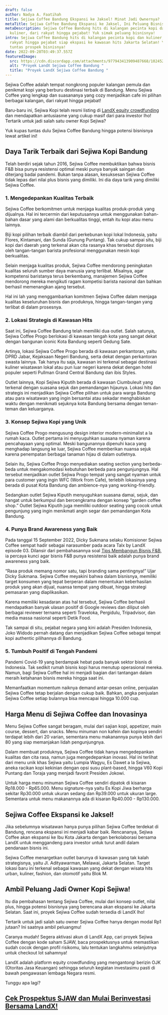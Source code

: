 ```yaml
---
draft: false
author: Nadya A. Faatihah
title: Sejiwa Coffee Bandung Ekspansi ke Jaksel! Minat Jadi Ownernya?
metaTitle: Sejiwa Coffee Bandung Ekspansi ke Jaksel, Ini Peluang Bisnisnya!
metaDescription: Sejiwa Coffee Bandung hits di kalangan pecinta kopi dan
  kuliner, dari rakyat hingga pejabat! Yuk simak peluang bisnisnya!
intro: Sejiwa Coffee Bandung hits di kalangan pecinta kopi dan kuliner, dari
  rakyat hingga pejabat siap ekspasi ke kawasan hits Jakarta Selatan! Yuk kupas
  tuntas prospek bisnisnya!
date: 2022-09-28T03:49:37.557Z
featuredImage:
  src: https://cdn.discordapp.com/attachments/977943413909487668/1024528953190404127/unknown.png
  alt: "Proyek LandX Sejiwa Coffee Bandung "
  title: "Proyek LandX Sejiwa Coffee Bandung "
---
```

<!--StartFragment-->

Sejiwa Coffee adalah tempat nongkrong populer kalangan pemula dan penikmat kopi yang berburu destinasi terbaik di Bandung. Menu Sejiwa Coffee yang lengkap dan suasananya yang cozy menjadikan cafe ini pilihan berbagai kalangan, dari rakyat hingga pejabat!

Baru-baru ini, Sejiwa Kopi telah resmi listing di [LandX equity crowdfunding](https://app.landx.id/?utm_source=Organic+Page&utm_medium=Content+Blog&utm_campaign=BlogLandX&utm_id=Blog) dan mendapatkan antusiasme yang cukup masif dari para investor lho! Tertarik untuk jadi salah satu owner Kopi Sejiwa?

Yuk kupas tuntas dulu Sejiwa Coffee Bandung hingga potensi bisnisnya lewat artikel ini!

## Daya Tarik Terbaik dari Sejiwa Kopi Bandung

Telah berdiri sejak tahun 2016, Sejiwa Coffee membuktikan bahwa bisnis F&B bisa punya resistensi optimal meski punya banyak saingan dan diterjang badai pandemi. Bukan tanpa alasan, kesuksesan Sejiwa Coffee tidak lepas dari nilai plus bisnis yang dimiliki. Ini dia daya tarik yang dimiliki Sejiwa Coffee.

### 1. Mengedepankan Kualitas Terbaik

Sejiwa Coffee berkomitmen untuk menjaga kualitas produk-produk yang dijualnya. Hal ini tercermin dari keputusannya untuk menggunakan bahan-bahan dasar yang alami dan berkualitas tinggi, entah itu kopi atau menu lainnya.

Biji kopi pilihan terbaik diambil dari perkebunan kopi lokal Indonesia, yaitu Flores, Kintamani, dan Sunda (Gunung Puntang). Tak cukup sampai situ, biji kopi dari daerah yang terkenal akan cita rasanya khas tersebut diproses oleh tangan-tangan barista profesional menggunakan mesin kopi berkualitas.

Selain menjaga kualitas produk, Sejiwa Coffee mendorong peningkatan kualitas seluruh sumber daya manusia yang terlibat. Misalnya, agar kompetensi baristanya terus berkembang, manajemen Sejiwa Coffee mendorong mereka mengikuti ragam kompetisi barista nasional dan bahkan berhasil memenangkan ajang tersebut.

Hal ini lah yang menggambarkan komitmen Sejiwa Coffee dalam menjaga kualitas keseluruhan bisnis dan produknya, hingga tangan-tangan yang terlibat di dalam prosesnya.

### 2. Lokasi Strategis di Kawasan Hits

Saat ini, Sejiwa Coffee Bandung telah memiliki dua outlet. Salah satunya, Sejiwa Coffee Progo berlokasi di kawasan tengah kota yang sangat dekat dengan bangunan iconic Kota Bandung seperti Gedung Sate. 

Artinya, lokasi Sejiwa Coffee Progo berada di kawasan perkantoran, yaitu DPRD Jabar, Kejaksaan Negeri Bandung, serta dekat dengan perkantoran swasta lainnya. Tak hanya itu saja, kawasan ini terkenal sebagai destinasi kuliner wisatawan lokal atau pun luar negeri karena dekat dengan hotel populer seperti Pullman Grand Central Bandung dan ibis Styles.

Outlet lainnya, Kopi Sejiwa Kiputih berada di kawasan Ciumbuleuit yang terkenal dengan suasana sejuk dan pemandangan hijaunya. Lokasi hits dan strategis ini menjadikan Sejiwa Coffee pilihan untuk para warga Bandung atau para wisatawan yang ingin bersantai atau sekadar menghabiskan waktu dengan menikmati sejuknya kota Bandung bersama dengan teman-teman dan keluarganya. 

### 3. Konsep Sejiwa Kopi yang Unik

Sejiwa Coffee Progo mengusung design interior modern-minimalist a la rumah kaca. Outlet pertama ini menyuguhkan suasana nyaman karena pencahayaan yang optimal. Meski bangunannya dipenuhi kaca yang menghadap langsung ke luar, Sejiwa Coffee memberikan nuansa sejuk karena penempatan berbagai tanaman hijau di dalam outletnya.

Selain itu, Sejiwa Coffee Progo menyediakan seating section yang berbeda-beda untuk mengakomodasi kebutuhan berbeda para pengunjungnya. Hal tersebut menjadikan outlet Sejiwa Progo tempat yang sangat nyaman untuk para customer yang ingin WFC (Work from Cafe), terlebih lokasinya yang berada di pusat Kota Bandung dan ambience-nya yang working-friendly. 

Sedangkan outlet Sejiwa Kiputih menyuguhkan suasana damai, sejuk, dan hangat untuk berkumpul dan bercengkrama dengan konsep “garden coffee shop.” Outlet Sejiwa Kiputih juga memiliki outdoor seating yang cocok untuk pengunjung yang ingin menikmati angin segar dan pemandangan Kota Bandung.

### 4. Punya Brand Awareness yang Baik

Pada tanggal 15 September 2022, Dicky Sukmana selaku Komisioner Sejiwa Coffee sempat hadir sebagai narasumber pada acara Talx by LandX episode 03. Dilansir dari pembahasannya soal [Tips Membangun Bisnis F&B](https://landx.id/blog/tips-sukses-membangun-bisnis-fnb-bagi-pemula-ala-sejiwa-coffee/), ia percaya kunci agar bisnis F&B punya resistensi baik adalah punya brand awareness yang baik.

“Rasa produk memang nomor satu, tapi branding sama pentingnya!” Ujar Dicky Sukmana. Sejiwa Coffee meyakini bahwa dalam bisnisnya, memiliki target konsumen yang tepat berperan dalam menentukan keberhasilan produk yang akan dijual, nuansa tempat yang dibuat, hingga strategi pemasaran yang diaplikasikan.

Karena memiliki kesadaran atas hal tersebut, Sejiwa Coffee berhasil mendapatkan banyak ulasan positif di Google reviews dan diliput oleh berbagai reviewer ternama seperti Traveloka, Pergidulu, Tripadvisor, dan media massa nasional seperti Detik Food.

Tak sampai di situ, pejabat negara yang kini adalah Presiden Indonesia, Joko Widodo pernah datang dan menjadikan Sejiwa Coffee sebagai tempat kopi authentic pilihannya di Bandung.

### 5. Tumbuh Positif di Tengah Pandemi

Pandemi Covid-19 yang berdampak hebat pada banyak sektor bisnis di Indonesia. Tak sedikit rumah bisnis kopi harus menutup operasional mereka. Namun, bagi Sejiwa Coffee hal ini menjadi bagian dari tantangan dalam meraih ketahanan bisnis mereka hingga saat ini. 

Memanfaatkan momentum naiknya demand antar-pesan online, penjualan Sejiwa Coffee tetap berjalan dengan cukup baik. Bahkan, angka penjualan Sejiwa Coffee setiap bulannya bisa mencapai hingga 10.000 cup.

## Harga Menu di Sejiwa Coffee dan Inovasinya

Menu Sejiwa Coffee sangat beragam, mulai dari sajian kopi, appetizer, main course, dessert, dan snacks. Menu minuman non kafein dan kopinya sendiri terdapat lebih dari 20 varian, sementara menu makanannya punya lebih dari 80 yang siap memanjakan lidah pengunjungnya.

Dalam membuat produknya, Sejiwa Coffee tidak hanya mengedepankan kualitas dan cita rasa, namun juga mengedepankan inovasi. Hal ini terlihat dari menu unik khas Sejiwa yaitu Lumpia Wagyu, Es Dawet a la Sejiwa, aneka racikan kopi kekinian dengan opsi susu plant-based, hingga V60 Kopi Puntang dan Toraja yang menjadi favorit Presiden Jokowi.

Untuk harga menu minuman Sejiwa Coffee sendiri dipatok di kisaran Rp18.000 - Rp65.000. Menu signature-nya yaitu Es Kopi Jiwa berharga sekitar Rp30.000 untuk ukuran sedang dan Rp39.000 untuk ukuran large. Sementara untuk menu makanannya ada di kisaran Rp40.000 - Rp130.000.

## Sejiwa Coffee Ekspansi ke Jaksel!

Jika sebelumnya wisatawan hanya punya pilihan Sejiwa Coffee terdekat di Bandung, rencana ekspansi ini menjadi kabar baik. Rencananya, Sejiwa Coffee akan ekspansi ke Ibu Kota Jakarta dengan berkolaborasi bersama LandX untuk menggandeng para investor untuk turut andil dalam pendanaan bisnis ini.

Sejiwa Coffee menargetkan outlet barunya di kawasan yang tak kalah strategisnya, yaitu Jl. Adityawarman, Melawai, Jakarta Selatan. Target lokasi baru ini terkenal sebagai kawasan yang dekat dengan wisata hits urban, kuliner, fashion, dan otomotif yaitu Blok M.

## Ambil Peluang Jadi Owner Kopi Sejiwa!

Itu dia pembahasan tentang Sejiwa Coffee, mulai dari konsep outlet, nilai plus, hingga potensi bisnisnya yang berencana akan ekspansi ke Jakarta Selatan. Saat ini, proyek Sejiwa Coffee sudah tersedia di LandX lho!

Tertarik untuk jadi salah satu owner Sejiwa Coffee hanya dengan modal Rp1 jutaan? Ini saatnya ambil peluangmu!

Caranya mudah! Segera aktivasi akun di LandX App, cari proyek Sejiwa Coffee dengan kode saham SJAW, baca prospektusnya untuk memastikan sudah cocok dengan profil risikomu, lalu tentukan langkahmu selanjutnya untuk checkout lot sahamnya!

LandX adalah platform equity crowdfunding yang mengantongi berizin OJK (Otoritas Jasa Keuangan) sehingga seluruh kegiatan investasimu pasti di bawah pengawasan lembaga Negara resmi.

Tunggu apa lagi? 

## [Cek Prospektus SJAW dan Mulai Berinvestasi Bersama LandX!](https://app.landx.id/?utm_source=Organic+Page&utm_medium=Content+Blog&utm_campaign=BlogLandX&utm_id=Blog)

<!--EndFragment-->